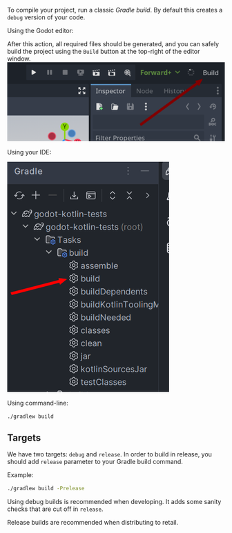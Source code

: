 To compile your project, run a classic *Gradle build*. By default this creates a `debug` version of your code.

Using the Godot editor:

After this action, all required files should be generated, and you can safely build the project using the `Build` button at the top-right of the editor window.
![Build button](../assets/img/editor-plugin/build_button.png)

Using your IDE:

![Gradle task](../assets/img/build_ide.png)

Using command-line:

```bash
./gradlew build
```

## Targets

We have two targets: `debug` and `release`.
In order to build in release, you should add `release` parameter to your Gradle build command.

Example:

```bash
./gradlew build -Prelease
```

Using debug builds is recommended when developing. It adds some sanity checks that are cut off in `release`.  

Release builds are recommended when distributing to retail.